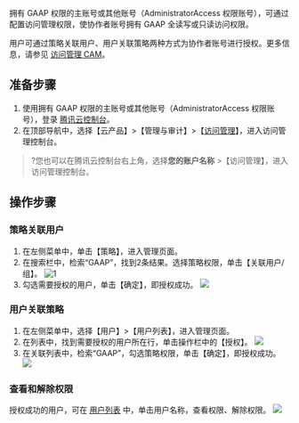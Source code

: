 拥有 GAAP 权限的主账号或其他账号（AdministratorAccess 权限账号），可通过配置访问管理权限，使协作者账号拥有 GAAP 全读写或只读访问权限。

用户可通过策略关联用户、用户关联策略两种方式为协作者账号进行授权。更多信息，请参见 [访问管理 CAM](https://intl.cloud.tencent.com/document/product/597/17989)。

## 准备步骤
1. 使用拥有 GAAP 权限的主账号或其他账号（AdministratorAccess 权限账号），登录 [腾讯云控制台](https://console.cloud.tencent.com/)。
2. 在顶部导航中，选择【云产品】>【管理与审计】>【[访问管理](https://console.cloud.tencent.com/cam/policy)】，进入访问管理控制台。
>?您也可以在腾讯云控制台右上角，选择**您的账户名称** >【访问管理】，进入访问管理控制台。

## 操作步骤
### 策略关联用户
1. 在左侧菜单中，单击【策略】，进入管理页面。
2. 在搜索栏中，检索“GAAP”，找到2条结果。选择策略权限，单击【关联用户/组】。
![1](https://main.qcloudimg.com/raw/06fc88f33dbc935ca2b65948fb3343e3.png)
3. 勾选需要授权的用户，单击【确定】，即授权成功。
![](https://main.qcloudimg.com/raw/61df6a1fd920c302c0f2b2f68c79f4a2.png)

### 用户关联策略
1. 在左侧菜单中，选择【用户】>【用户列表】，进入管理页面。
2. 在列表中，找到需要授权的用户所在行，单击操作栏中的【授权】。
![](https://main.qcloudimg.com/raw/740bfd484b9df92eb13bb9517c6238e1.png)
3. 在关联列表中，检索“GAAP”，勾选策略权限，单击【确定】，即授权成功。
![](https://main.qcloudimg.com/raw/7a602d2eefa9ed3ba69ca72df39616a7.png)

### 查看和解除权限
授权成功的用户，可在 [用户列表](https://console.cloud.tencent.com/cam) 中，单击用户名称，查看权限、解除权限。
![](https://main.qcloudimg.com/raw/da41405cfc21806881e2c86d9bc2823e.png)
